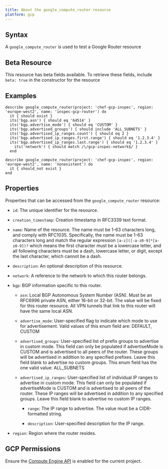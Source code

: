 ```yaml
---
title: About the google_compute_router resource
platform: gcp
---
```


## Syntax
A `google_compute_router` is used to test a Google Router resource


## Beta Resource
This resource has beta fields available. To retrieve these fields, include `beta: true` in the constructor for the resource

## Examples
```
describe google_compute_router(project: 'chef-gcp-inspec', region: 'europe-west2', name: 'inspec-gcp-router') do
  it { should exist }
  its('bgp.asn') { should eq '64514' }
  its('bgp.advertise_mode') { should eq 'CUSTOM' }
  its('bgp.advertised_groups') { should include 'ALL_SUBNETS' }
  its('bgp.advertised_ip_ranges.count') { should eq 2 }
  its('bgp.advertised_ip_ranges.first.range') { should eq '1.2.3.4' }
  its('bgp.advertised_ip_ranges.last.range') { should eq '1.2.3.4' }
    its('network') { should match /\/gcp-inspec-network$/ }
  end

describe google_compute_router(project: 'chef-gcp-inspec', region: 'europe-west2', name: 'nonexistent') do
  it { should_not exist }
end
```

## Properties
Properties that can be accessed from the `google_compute_router` resource:


  * `id`: The unique identifier for the resource.

  * `creation_timestamp`: Creation timestamp in RFC3339 text format.

  * `name`: Name of the resource. The name must be 1-63 characters long, and comply with RFC1035. Specifically, the name must be 1-63 characters long and match the regular expression `[a-z]([-a-z0-9]*[a-z0-9])?` which means the first character must be a lowercase letter, and all following characters must be a dash, lowercase letter, or digit, except the last character, which cannot be a dash.

  * `description`: An optional description of this resource.

  * `network`: A reference to the network to which this router belongs.

  * `bgp`: BGP information specific to this router.

    * `asn`: Local BGP Autonomous System Number (ASN). Must be an RFC6996 private ASN, either 16-bit or 32-bit. The value will be fixed for this router resource. All VPN tunnels that link to this router will have the same local ASN.

    * `advertise_mode`: User-specified flag to indicate which mode to use for advertisement.  Valid values of this enum field are: DEFAULT, CUSTOM

    * `advertised_groups`: User-specified list of prefix groups to advertise in custom mode. This field can only be populated if advertiseMode is CUSTOM and is advertised to all peers of the router. These groups will be advertised in addition to any specified prefixes. Leave this field blank to advertise no custom groups.  This enum field has the one valid value: ALL_SUBNETS

    * `advertised_ip_ranges`: User-specified list of individual IP ranges to advertise in custom mode. This field can only be populated if advertiseMode is CUSTOM and is advertised to all peers of the router. These IP ranges will be advertised in addition to any specified groups. Leave this field blank to advertise no custom IP ranges.

      * `range`: The IP range to advertise. The value must be a CIDR-formatted string.

      * `description`: User-specified description for the IP range.

  * `region`: Region where the router resides.


## GCP Permissions

Ensure the [Compute Engine API](https://console.cloud.google.com/apis/library/compute.googleapis.com/) is enabled for the current project.
